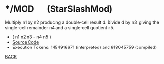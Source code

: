 # */MOD &emsp; (StarSlashMod)
Multiply n1 by n2 producing a double-cell result d. Divide d by n3, giving the single-cell remainder n4 and a single-cell quotient n5.
* ( n1 n2 n3 - n4 n5 )
* [Source Code](../words/core/StarSlashMod.cs)
* Execution Tokens: 1454916671 (interpreted) and 918045759 (compiled)


[BACK](builtins.md#StarSlashMod)
